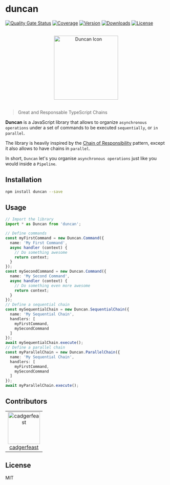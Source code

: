 # duncan

[![Quality Gate Status](https://sonarcloud.io/api/project_badges/measure?project=cadgerfeast_duncan&metric=alert_status)](https://sonarcloud.io/dashboard?id=cadgerfeast_duncan)
[![Coverage](https://sonarcloud.io/api/project_badges/measure?project=cadgerfeast_duncan&metric=coverage)](https://sonarcloud.io/dashboard?id=cadgerfeast_duncan)
[![Version](https://badge.fury.io/js/duncan.svg)](https://www.npmjs.com/package/duncan)
[![Downloads](https://img.shields.io/npm/dt/duncan.svg)](https://www.npmjs.com/package/duncan)
[![License](https://img.shields.io/npm/l/duncan.svg)](https://github.com/cadgerfeast/duncan/blob/master/LICENSE)

<p align="center"><br/><img width="200" src="https://duncan.cadgerfeast.dev/icons/duncan.svg" alt="Duncan Icon"/><br/><br/></p>

> Great and Responsable TypeScript Chains

**Duncan** is a JavaScript library that allows to organize `asynchronous operations` under a set of commands to be executed `sequentially`, or `in parallel`.

The library is heavily inspired by the [Chain of Responsibility](https://refactoring.guru/design-patterns/chain-of-responsibility) pattern, except it also allows to have chains in `parallel`.

In short, `Duncan` let's you organise `asynchronous operations` just like you would inside a `Pipeline`.

## Installation

``` bash
npm install duncan --save
```

## Usage

``` typescript
// Import the library
import * as Duncan from 'duncan';

// Define commands
const myFirstCommand = new Duncan.Command({
  name: 'My First Command',
  async handler (context) {
    // Do something awesome
    return context;
  }
});
const mySecondCommand = new Duncan.Command({
  name: 'My Second Command',
  async handler (context) {
    // Do something even more awesome
    return context;
  }
});
// Define a sequential chain
const mySequentialChain = new Duncan.SequentialChain({
  name: 'My Sequential Chain',
  handlers: [
    myFirstCommand,
    mySecondCommand
  ]
});
await mySequentialChain.execute();
// Define a parallel chain
const myParallelChain = new Duncan.ParallelChain({
  name: 'My Sequential Chain',
  handlers: [
    myFirstCommand,
    mySecondCommand
  ]
});
await myParallelChain.execute();
```

## Contributors

<table>
  <tbody>
    <tr>
      <td align="center">
        <a href="https://github.com/cadgerfeast" target="_blank">
          <img src="https://github.com/cadgerfeast.png?size=100" alt="cadgerfeast" width="100px" style="min-width: 100px">
          <br/>
          <span>cadgerfeast</span>
        </a>
      </td>
    </tr>
  </tbody>
</table>

## License

MIT
